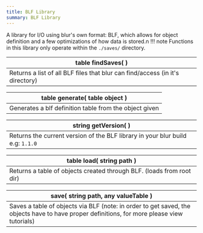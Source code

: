 ```yaml
---
title: BLF Library
summary: BLF Library
---
```



A library for I/O using blur's own format: BLF, which allows for object definition and a few optimizations of how data is stored.n
!!! note 
	Functions in this library only operate within the `./saves/` directory.


| **table** findSaves(  )  |
| ------------------- |
| Returns a list of all BLF files that blur can find/access (in it's directory) |



| **table** generate( **table** object )  |
| ------------------- |
| Generates a blf definition table from the object given |



| **string** getVersion(  )  |
| ------------------- |
| Returns the current version of the BLF library in your blur build e.g: `1.1.0` |



| **table** load( **string** path )  |
| ------------------- |
| Returns a table of objects created through BLF. (loads from root dir) |



| save( **string** path, **any** valueTable )  |
| ------------------- |
| Saves a table of objects via BLF (note: in order to get saved, the objects have to have proper definitions, for more please view tutorials) |



